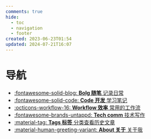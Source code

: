 ```yaml
---
comments: true
hide:
  - toc
  - navigation
  - footer
created: 2023-06-23T01:54
updated: 2024-07-21T16:07
---
```

# 导航

<div class="grid cards" markdown>

- [:fontawesome-solid-blog: __Bolg 随笔__ 记录日常](./blog/index.md)
- [:fontawesome-solid-code: __Code 开发__ 学习笔记](./code/index.md)
- [:octicons-workflow-16: __Workflow 效率__ 常用的工作流](./workflow/index.md)
- [:fontawesome-brands-untappd: __Tech comm__ 技术写作](./tech-comm/index.md)
- [:material-tag: __Tags 标签__ 分类查看历史文章](./tags.md)
- [:material-human-greeting-variant: __About 关于__ 关于我](./about.md)

</div>
